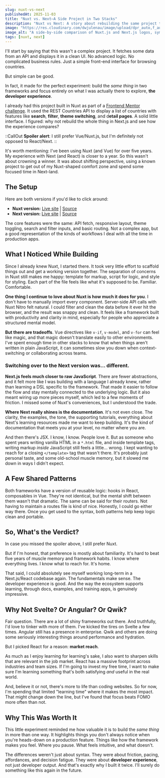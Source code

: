 ```yaml
---
slug: nuxt-vs-next
publishedAt: 2025-11-03
title: "Nuxt vs. Next—A Side Project in Two Stacks"
description: "Nuxt vs Next: A story about rebuilding the same project twice to compare developer experience, not crown a winner."
image: "https://res.cloudinary.com/dwjulenau/image/upload/dpr_auto,f_auto,fl_progressive,q_auto/v1746029455/josh-portfolio/assets_task_01jt3qb0ctfw2by32pxck2jszd_1746029408_img_0.webp"
image_alt: "A side-by-side comparison of Nuxt.js and Next.js logos, symbolizing the exploration of two frameworks."
tags: [nuxt, next]
---
```


I'll start by saying that this wasn't a complex project. It fetches some data from an API and displays it in a clean UI. No advanced logic. No complicated business rules. Just a simple front-end interface for browsing countries.

But simple can be good.

In fact, it made for the perfect experiment: build the *same thing* in two frameworks and focus entirely on what I was actually there to explore, **the developer experience**.

I already had this project built in Nuxt as part of a [Frontend Mentor challenge](https://www.frontendmentor.io/challenges/rest-countries-api-with-color-theme-switcher-5cacc469fec04111f7b848ca). It used the REST Countries API to display a list of countries with features like <strong>search</strong>, <strong>filter</strong>, <strong>theme switching</strong>, and d<strong>etail pages</strong>. A solid little interface. I figured: why not rebuild the whole thing in Next.js and see how the experience compares?

::CallOut
<strong>Spoiler alert</strong>: I still prefer Vue/Nuxt.js, but I'm definitely not opposed to React/Next.
::

It's worth mentioning: I've been using Nuxt (and Vue) for over five years. My experience with Next (and React) is closer to a year. So this wasn't about crowning a winner. It was about shifting perspective, using a known project to get out of my Nuxt-shaped comfort zone and spend some focused time in Next-land.


## The Setup

Here are both versions if you'd like to click around:

- **Nuxt version:** [Live site](https://somecallmejosh-nuxt-countries.netlify.app/) | [Source](https://github.com/somecallmejosh/nuxt-rest-countries)
- **Next version:** [Live site](https://somecallmejosh-next-countries.netlify.app/) | [Source](https://github.com/somecallmejosh/rest-maps)

The core features were the same:
API fetch, responsive layout, theme toggling, search and filter inputs, and basic routing. Not a complex app, but a good representation of the kinds of workflows I deal with all the time in production apps.

## What I Noticed While Building

Since I already knew Nuxt, I started there. It took very little effort to scaffold things out and get a working version together. The separation of concerns in Nuxt still makes me happy: template for markup, script for logic, and style for styling. Each part of the file feels like what it's supposed to be. Familiar. Comfortable.

<strong>One thing I continue to love about Nuxt is how much it does for you</strong>. I don't have to manually import every component. Server-side API calls with Nuxt Nitro felt natural. I could filter and clean the data before it ever hit the browser, and the result was snappy and clean. It feels like a framework built with productivity and clarity in mind, especially for people who appreciate a structured mental model.

<strong>But there are tradeoffs</strong>. Vue directives like `v-if`, `v-model`, and `v-for` can feel like magic, and that magic doesn't translate easily to other environments. I've spent enough time in other stacks to know that when things aren't written in plain JavaScript, it can sometimes slow you down when context-switching or collaborating across teams.

### Switching over to the Next version was… different.

<strong>Next.js feels much closer to raw JavaScript</strong>. There are fewer abstractions, and it felt more like I was building with a language I already knew, rather than learning a DSL specific to the framework. That made it easier to follow the flow and stay mentally connected to the underlying logic. But it also meant wiring up more pieces myself, which led to a few moments of friction. I missed some of Nuxt's conveniences, but I understood the trade.

<strong>Where Next really shines is the documentation</strong>. It's not even close. The clarity, the examples, the tone, the supporting tutorials, everything about Next's learning resources made me want to keep building. It's the kind of documentation that meets you at your level, no matter where you are.

And then there's JSX. I know, I know. People love it. But as someone who spent years writing vanilla HTML in a `*.html` file, and inside template tags, writing markup *inside* JavaScript still feels a little... wrong. I kept wanting to reach for a closing `</template>` tag that wasn't there. It's probably just personal taste, and some old-school muscle memory, but it slowed me down in ways I didn't expect.

## A Few Shared Patterns

Both frameworks have a version of reusable logic: hooks in React, composables in Vue. They're not identical, but the mental shift between them wasn't that dramatic. The same can be said for their routers. Not having to maintain a routes file is kind of nice. Honestly, I could go either way there. Once you get used to the syntax, both patterns help keep logic clean and portable.

## So, What's the Verdict?

In case you missed the spoiler above, I still prefer Nuxt.

But if I'm honest, that preference is mostly about familiarity. It's hard to beat five years of muscle memory and framework habits. I know where everything lives. I know what to reach for. It's home.

That said, I could absolutely see myself working long-term in a Next.js/React codebase again. The fundamentals make sense. The developer experience is good. And the way the ecosystem supports learning, through docs, examples, and training apps, is genuinely impressive.

## Why Not Svelte? Or Angular? Or Qwik?

Fair question. There are a lot of shiny frameworks out there. And truthfully, I'd love to tinker with more of them. I've kicked the tires on Svelte a few times. Angular still has a presence in enterprise. Qwik and others are doing some seriously interesting things around performance and hydration.

But I picked React for a reason: **market reach**.

As much as I enjoy learning for learning's sake, I also want to sharpen skills that are relevant in the job market. React has a massive footprint across industries and team sizes. If I'm going to invest my free time, I want to make sure I'm learning something that's both satisfying *and* useful in the real world.

And, believe it or not, there's more to life than coding websites. So for now, I'm spending that limited "learning time" where it makes the most impact. That might change down the line, but I've found that focus beats FOMO more often than not.


## Why This Was Worth It

This little experiment reminded me how valuable it is to build the *same thing* in more than one way. It highlights things you don't always notice when you're heads-down on a production feature. Things like how the framework makes you feel. Where you pause. What feels intuitive, and what doesn't.

The differences weren't just about syntax. They were about friction, pacing, affordances, and decision fatigue. They were about **developer experience**, not just developer output. And that's exactly why I built it twice. I'll surely do something like this again in the future.
